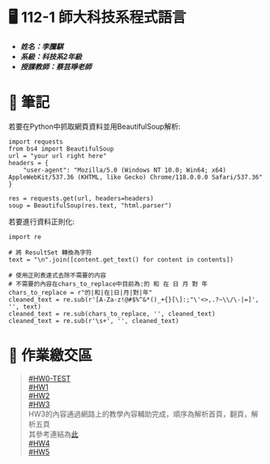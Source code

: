 # :desktop_computer: 112-1 師大科技系程式語言
* <em><strong>姓名：李騰騏
* 系級：科技系2年級 
* 授課教師：蔡芸琤老師</strong></em>
# :file_folder: 筆記  
若要在Python中抓取網頁資料並用BeautifulSoup解析:  
```
import requests
from bs4 import BeautifulSoup
url = "your url right here"
headers = {
    "user-agent": "Mozilla/5.0 (Windows NT 10.0; Win64; x64) AppleWebKit/537.36 (KHTML, like Gecko) Chrome/118.0.0.0 Safari/537.36"
}

res = requests.get(url, headers=headers)
soup = BeautifulSoup(res.text, "html.parser")
```
若要進行資料正則化:  
```
import re

# 將 ResultSet 轉換為字符
text = "\n".join([content.get_text() for content in contents])

# 使用正則表達式去除不需要的内容
# 不需要的內容在chars_to_replace中目前為:的 和 在 日 月 對 年
chars_to_replace = r"的|和|在|日|月|對|年"
cleaned_text = re.sub(r'[A-Za-z!@#$%^&*()_+{}[\]:;"\'<>,.?~\\/\-|=]', '', text)
cleaned_text = re.sub(chars_to_replace, '', cleaned_text)
cleaned_text = re.sub(r'\s+', '', cleaned_text)
```
# :page_facing_up: 作業繳交區  
>[#HW0-TEST](https://github.com/mason45ok/PL-Repo/tree/main/PL-test-set)  
>[#HW1](https://github.com/mason45ok/PL-Repo/tree/main/HW1)  
>[#HW2](https://github.com/mason45ok/PL-Repo/tree/main/HW2)  
>[#HW3](https://github.com/mason45ok/PL-Repo/tree/main/HW3)  
HW3的內容通過網路上的教學內容輔助完成，順序為解析首頁，翻頁，解析五頁  
其參考連結為[此](https://www.youtube.com/watch?v=O6h1csENqBc)  
>[#HW4](https://medium.com/@mason45ok/程式語言-文字雲-d06b582c15a3)  
>[#HW5](https://medium.com/@mason45ok/%E7%A8%8B%E5%BC%8F%E8%AA%9E%E8%A8%80-voyant-facf2326d74c)
